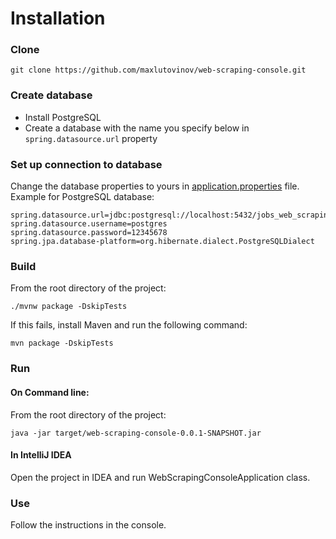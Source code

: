 # Installation

### Clone

    git clone https://github.com/maxlutovinov/web-scraping-console.git

### Create database

* Install PostgreSQL
* Create a database with the name you specify below in `spring.datasource.url` property

### Set up connection to database

Change the database properties to yours in [application.properties](src/main/resources/application.properties) file.<br>
Example for PostgreSQL database:

    spring.datasource.url=jdbc:postgresql://localhost:5432/jobs_web_scraping
    spring.datasource.username=postgres
    spring.datasource.password=12345678
    spring.jpa.database-platform=org.hibernate.dialect.PostgreSQLDialect

### Build 

From the root directory of the project:

    ./mvnw package -DskipTests

If this fails, install Maven and run the following command:

    mvn package -DskipTests

### Run 

#### On Command line:

From the root directory of the project:

    java -jar target/web-scraping-console-0.0.1-SNAPSHOT.jar

#### In IntelliJ IDEA

Open the project in IDEA and run WebScrapingConsoleApplication class.

### Use
Follow the instructions in the console.
